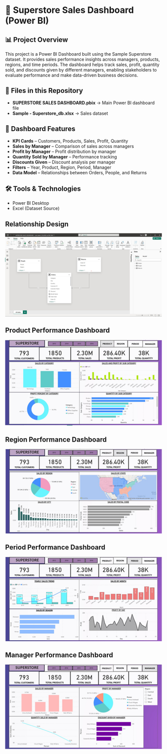 # 🏬 Superstore Sales Dashboard (Power BI)


## 📊 Project Overview

This project is a Power BI Dashboard built using the Sample Superstore dataset.
It provides sales performance insights across managers, products, regions, and time periods.
The dashboard helps track sales, profit, quantity sold, and discounts given by different managers, enabling stakeholders to evaluate performance and make data-driven business decisions.

## 📁 Files in this Repository

- **SUPERSTORE SALES DASHBOARD.pbix** → Main Power BI dashboard file
- **Sample - Superstore_db.xlsx** → Sales dataset


## 🚀 Dashboard Features

- **KPI Cards** – Customers, Products, Sales, Profit, Quantity
- **Sales by Manager** – Comparison of sales across managers
- **Profit by Manager** – Profit distribution by manager
- **Quantity Sold by Manager** – Performance tracking
- **Discounts Given** – Discount analysis per manager
- **Filters** – Year, Product, Region, Period, Manager
- **Data Model** – Relationships between Orders, People, and Returns

## 🛠️ Tools & Technologies

- Power BI Desktop
- Excel (Dataset Source)

## Relationship Design

![Library_project](https://github.com/SARANYA-NATRAYAN/POWER-BI_SUPERSTORE-DASHBOARD/blob/main/RELATIONSHIP_PB.jpg)

## Product Performance Dashboard

![Library_project](https://github.com/SARANYA-NATRAYAN/POWER-BI_SUPERSTORE-DASHBOARD/blob/main/PRODUCT_PB.jpg) 

## Region Performance Dashboard

![Library_project](https://github.com/SARANYA-NATRAYAN/POWER-BI_SUPERSTORE-DASHBOARD/blob/main/REGION_PB.jpg)

## Period Performance Dashboard

![Library_project](https://github.com/SARANYA-NATRAYAN/POWER-BI_SUPERSTORE-DASHBOARD/blob/main/PERIOD_PB.jpg)

## Manager Performance Dashboard

![Library_project](https://github.com/SARANYA-NATRAYAN/POWER-BI_SUPERSTORE-DASHBOARD/blob/main/MANAGER_PB.jpg)
